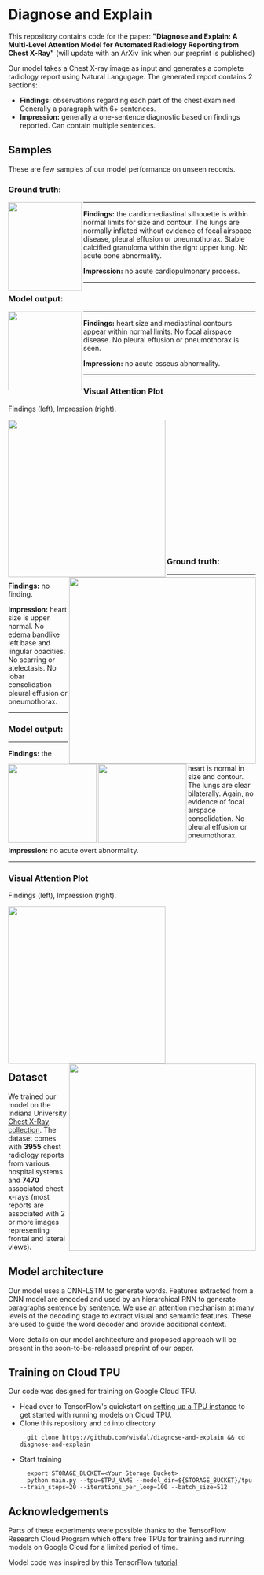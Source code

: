 # Diagnose and Explain
This repository contains code for the paper: **"Diagnose and Explain: A Multi-Level Attention Model for Automated Radiology Reporting from Chest X-Ray"** (will update with an ArXiv link when our preprint is published)

Our model takes a Chest X-ray image as input and generates a complete radiology report using Natural Langugage. The generated report contains 2 sections:
* **Findings:** observations regarding each part of the chest examined. Generally a paragraph with 6+ sentences.
* **Impression:** generally a one-sentence diagnostic based on findings reported. Can contain multiple sentences.

## Samples 

These are few samples of our model performance on unseen records.

### Ground truth: 
<image align='left' src="samples/image_3707.png"  width="150px" height="180px"/>

---

**Findings:** the cardiomediastinal silhouette is within normal limits for size and contour. The lungs are normally inflated without evidence of focal airspace disease, pleural effusion or pneumothorax. Stable calcified granuloma within the right upper lung. No acute bone abnormality.

**Impression:** no acute cardiopulmonary process.

---
### Model output:
<image align='left' src="samples/image_3707.png" width="150px" height="160px"/>

---

**Findings:** heart size and mediastinal contours appear within normal limits. No focal airspace disease. No pleural effusion or pneumothorax is seen.

**Impression:** no acute osseus abnormality.

---

### Visual Attention Plot
Findings (left), Impression (right).
<p>
	<image align='left' src="samples/findings_attention_plot_3707.png" width="320px" height="320px"/>    
	<image align='right' src="samples/impression_attention_plot_3707.png" width="380px"/>
</p>
<br/><br/><br/><br/><br/><br/><br/><br/><br/><br/><br/><br/><br/><br/><br/>

### Ground truth: 
<image align='left' src="samples/image_1868.png"  width="180px" height="160px"/>

---

**Findings:** no finding.

**Impression:** heart size is upper normal. No edema bandlike left base and lingular opacities. No scarring or atelectasis. No lobar consolidation pleural effusion or pneumothorax.

---
### Model output:
<image align='left' src="samples/image_1868.png" width="180px" height="160px"/>

---

**Findings:** the heart is normal in size and contour. The lungs are clear bilaterally. Again, no evidence of focal airspace consolidation. No pleural effusion or pneumothorax.

**Impression:** no acute overt abnormality.

---

### Visual Attention Plot
Findings (left), Impression (right).
<p>
	<image align='left' src="samples/findings_attention_plot_1868.png" width="320px" height="320px"/>    
	<image align='right' src="samples/impression_attention_plot_1868.png" width="380px"/>
</p>
<br/><br/><br/><br/><br/><br/><br/><br/><br/><br/><br/><br/><br/><br/><br/><br/><br/><br/>

## Dataset
We trained our model on the Indiana University [Chest X-Ray collection](https://openi.nlm.nih.gov/faq.php). The dataset
comes with **3955** chest radiology reports from various hospital systems and **7470** associated chest x-rays 
(most reports are associated with 2 or more images representing frontal and lateral views).

## Model architecture
Our model uses a CNN-LSTM to generate words. Features extracted from a CNN model are encoded and used by an hierarchical RNN to generate paragraphs sentence by sentence. We use an attention mechanism at many levels of the decoding stage to extract visual and semantic features. These are used to guide the word decoder and provide additional context.

More details on our model architecture and proposed approach will be present in the soon-to-be-released preprint of our paper.

## Training on Cloud TPU
Our code was designed for training on Google Cloud TPU.

* Head over to TensorFlow's quickstart on [setting up a TPU instance](https://cloud.google.com/tpu/docs/quickstart) to get started with running models on Cloud TPU.
* Clone this repository and `cd` into directory 
  ```
	git clone https://github.com/wisdal/diagnose-and-explain && cd diagnose-and-explain
  ```
* Start training
  ```
    export STORAGE_BUCKET=<Your Storage Bucket>
    python main.py --tpu=$TPU_NAME --model_dir=${STORAGE_BUCKET}/tpu --train_steps=20 --iterations_per_loop=100 --batch_size=512
  ```
  
## Acknowledgements
Parts of these experiments were possible thanks to the TensorFlow Research Cloud Program which offers free TPUs for training and running models on Google Cloud for a limited period of time.

Model code was inspired by this TensorFlow [tutorial](https://github.com/tensorflow/tensorflow/blob/r1.13/tensorflow/contrib/eager/python/examples/nmt_with_attention/nmt_with_attention.ipynb)
